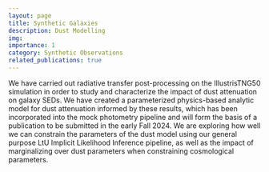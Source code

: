 ```yaml
---
layout: page
title: Synthetic Galaxies
description: Dust Modelling
img:
importance: 1
category: Synthetic Observations
related_publications: true
---
```


We have carried out radiative transfer post-processing on the IllustrisTNG50 simulation in order to study and characterize the impact of dust attenuation on galaxy SEDs. We have created a parameterized physics-based analytic model for dust attenuation informed by these results, which has been incorporated into the mock photometry pipeline and will form the basis of a publication to be submitted in the early Fall 2024. We are exploring how well we can constrain the parameters of the dust model using our general purpose LtU Implicit Likelihood Inference pipeline, as well as the impact of marginalizing over dust parameters when constraining cosmological parameters.
